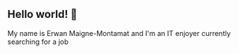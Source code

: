 ## Hello world! 👋

My name is Erwan Maigne-Montamat  and I'm an IT enjoyer currently searching for a job
